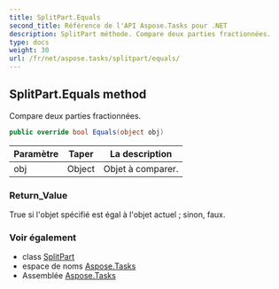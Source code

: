 ```yaml
---
title: SplitPart.Equals
second_title: Référence de l'API Aspose.Tasks pour .NET
description: SplitPart méthode. Compare deux parties fractionnées.
type: docs
weight: 30
url: /fr/net/aspose.tasks/splitpart/equals/
---
```

## SplitPart.Equals method

Compare deux parties fractionnées.

```csharp
public override bool Equals(object obj)
```

| Paramètre | Taper | La description |
| --- | --- | --- |
| obj | Object | Objet à comparer. |

### Return_Value

True si l'objet spécifié est égal à l'objet actuel ; sinon, faux.

### Voir également

* class [SplitPart](../)
* espace de noms [Aspose.Tasks](../../splitpart/)
* Assemblée [Aspose.Tasks](../../../)


